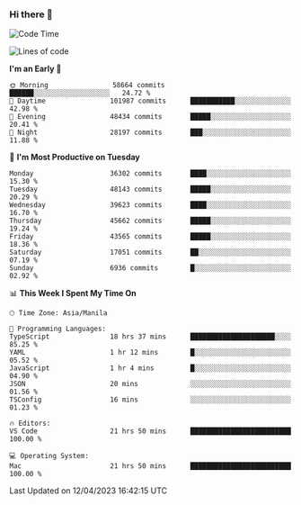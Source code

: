 ### Hi there 👋

<!--START_SECTION:waka-->
![Code Time](http://img.shields.io/badge/Code%20Time-3%2C830%20hrs%2020%20mins-blue)

![Lines of code](https://img.shields.io/badge/From%20Hello%20World%20I%27ve%20Written-98.3%20million%20lines%20of%20code-blue)

**I'm an Early 🐤** 

```text
🌞 Morning                58664 commits       ██████░░░░░░░░░░░░░░░░░░░   24.72 % 
🌆 Daytime                101987 commits      ███████████░░░░░░░░░░░░░░   42.98 % 
🌃 Evening                48434 commits       █████░░░░░░░░░░░░░░░░░░░░   20.41 % 
🌙 Night                  28197 commits       ███░░░░░░░░░░░░░░░░░░░░░░   11.88 % 
```
📅 **I'm Most Productive on Tuesday** 

```text
Monday                   36302 commits       ████░░░░░░░░░░░░░░░░░░░░░   15.30 % 
Tuesday                  48143 commits       █████░░░░░░░░░░░░░░░░░░░░   20.29 % 
Wednesday                39623 commits       ████░░░░░░░░░░░░░░░░░░░░░   16.70 % 
Thursday                 45662 commits       █████░░░░░░░░░░░░░░░░░░░░   19.24 % 
Friday                   43565 commits       █████░░░░░░░░░░░░░░░░░░░░   18.36 % 
Saturday                 17051 commits       ██░░░░░░░░░░░░░░░░░░░░░░░   07.19 % 
Sunday                   6936 commits        █░░░░░░░░░░░░░░░░░░░░░░░░   02.92 % 
```


📊 **This Week I Spent My Time On** 

```text
🕑︎ Time Zone: Asia/Manila

💬 Programming Languages: 
TypeScript               18 hrs 37 mins      █████████████████████░░░░   85.25 % 
YAML                     1 hr 12 mins        █░░░░░░░░░░░░░░░░░░░░░░░░   05.52 % 
JavaScript               1 hr 4 mins         █░░░░░░░░░░░░░░░░░░░░░░░░   04.90 % 
JSON                     20 mins             ░░░░░░░░░░░░░░░░░░░░░░░░░   01.56 % 
TSConfig                 16 mins             ░░░░░░░░░░░░░░░░░░░░░░░░░   01.23 % 

🔥 Editors: 
VS Code                  21 hrs 50 mins      █████████████████████████   100.00 % 

💻 Operating System: 
Mac                      21 hrs 50 mins      █████████████████████████   100.00 % 
```


 Last Updated on 12/04/2023 16:42:15 UTC
<!--END_SECTION:waka-->


<!--
**rad182/rad182** is a ✨ _special_ ✨ repository because its `README.md` (this file) appears on your GitHub profile.

Here are some ideas to get you started:

- 🔭 I’m currently working on ...
- 🌱 I’m currently learning ...
- 👯 I’m looking to collaborate on ...
- 🤔 I’m looking for help with ...
- 💬 Ask me about ...
- 📫 How to reach me: ...
- 😄 Pronouns: ...
- ⚡ Fun fact: ...
-->

